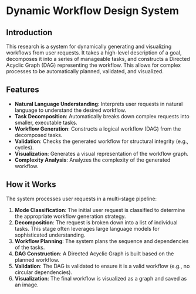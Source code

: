 # Dynamic Workflow Design System

## Introduction

This research is a system for dynamically generating and visualizing workflows from user requests. It takes a high-level description of a goal, decomposes it into a series of manageable tasks, and constructs a Directed Acyclic Graph (DAG) representing the workflow. This allows for complex processes to be automatically planned, validated, and visualized.

## Features

- **Natural Language Understanding**: Interprets user requests in natural language to understand the desired workflow.
- **Task Decomposition**: Automatically breaks down complex requests into smaller, executable tasks.
- **Workflow Generation**: Constructs a logical workflow (DAG) from the decomposed tasks.
- **Validation**: Checks the generated workflow for structural integrity (e.g., cycles).
- **Visualization**: Generates a visual representation of the workflow graph.
- **Complexity Analysis**: Analyzes the complexity of the generated workflow.

## How it Works

The system processes user requests in a multi-stage pipeline:

1.  **Mode Classification**: The initial user request is classified to determine the appropriate workflow generation strategy.
2.  **Decomposition**: The request is broken down into a list of individual tasks. This stage often leverages large language models for sophisticated understanding.
3.  **Workflow Planning**: The system plans the sequence and dependencies of the tasks.
4.  **DAG Construction**: A Directed Acyclic Graph is built based on the planned workflow.
5.  **Validation**: The DAG is validated to ensure it is a valid workflow (e.g., no circular dependencies).
6.  **Visualization**: The final workflow is visualized as a graph and saved as an image.

